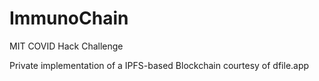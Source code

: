 # ImmunoChain
MIT COVID Hack Challenge 

Private implementation of a IPFS-based Blockchain courtesy of dfile.app
